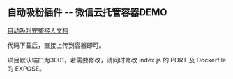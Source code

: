 ## 自动吸粉插件 -- 微信云托管容器DEMO

[自动吸粉完整接入文档](https://nfcshare.com/?utm_source=github)

代码下载后，直接上传到容器即可。

项目默认端口为3001，若需要修改，请同时修改 index.js 的 PORT 及 Dockerfile 的 EXPOSE。
